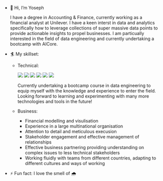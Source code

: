 - 👋 Hi, I’m Yoseph


  I have a degree in Accounting & Finance, currently working as a financial analyst at Unilever. I have a keen interst in data and analytics specifically how to leverage collections of super massive data points to provide actionable insights to propel businesses. I am particually interested in the field of data engineering and currently undertaking a bootcamp with AICore.
- 🏄 My skillset:
   - Technical:
     
     <img src="https://img.shields.io/badge/Python-3776AB?logo=python&logoColor=fff" />
     <img src="https://img.shields.io/badge/Git-F05032?logo=git&logoColor=fff" />
     <img src="https://img.shields.io/badge/AWS-%23FF9900.svg?logo=amazon-web-services&logoColor=white" />
     <img src="https://custom-icon-badges.demolab.com/badge/Visual%20Studio%20Code-0078d7.svg?logo=vsc&logoColor=white" />
     <img src="https://img.shields.io/badge/Postgres-%23316192.svg?logo=postgresql&logoColor=white" />
     <img src="https://img.shields.io/badge/Pandas-150458?logo=pandas&logoColor=fff" />
     
     

     Currently undertaking a bootcamp course in data engineering to equip myself with the knowledge and experience to enter the field. Looking forward to learning and experimenting with many more technologies and tools in the future! 
     
  - Business:
    
    - Financial modelling and visulisation
    - Experience in a large multinational organisation
    - Attention to detail and meticulous execusion  
    - Stakeholder engagement and effective management of relationships
    - Effective business partnering providing understanding on complex issues to less technical stakeholders
    - Working fluidly with teams from different countries, adapting to different cultures and ways of working
 


    
    

- ⚡ Fun fact: I love the smell of :cloud_with_rain:


<!---
YASamcaha/YASamcaha is a ✨ special ✨ repository because its `README.md` (this file) appears on your GitHub profile.
You can click the Preview link to take a look at your changes.
--->
